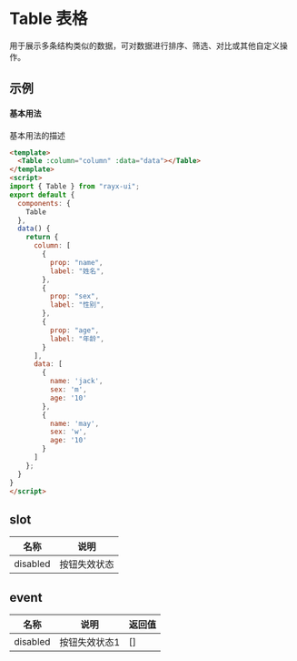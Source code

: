 <!-- type: 展示 -->

# Table 表格
用于展示多条结构类似的数据，可对数据进行排序、筛选、对比或其他自定义操作。

## 示例

#### 基本用法
基本用法的描述
```html demo
<template>
  <Table :column="column" :data="data"></Table>
</template>
<script>
import { Table } from "rayx-ui";
export default {
  components: {
    Table
  },
  data() {
    return {
      column: [
        {
          prop: "name",
          label: "姓名",
        },
        {
          prop: "sex",
          label: "性别",
        },
        {
          prop: "age",
          label: "年龄",
        }
      ],
      data: [
        {
          name: 'jack',
          sex: 'm',
          age: '10'
        },
        {
          name: 'may',
          sex: 'w',
          age: '10'
        }
      ]
    };
  }
}
</script>
```

<!-- props -->
<!-- methods -->

## slot
| 名称 | 说明 |
| --- | --- |
| disabled | 按钮失效状态 |

## event
| 名称 | 说明 | 返回值 |
| --- | --- | --- |
| disabled | 按钮失效状态1 | [] |